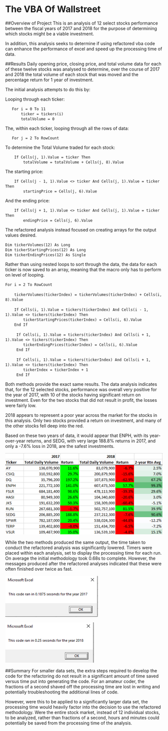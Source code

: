 # The VBA Of Wallstreet

##Overview of Project
This is an analysis of 12 select stocks performance between the fiscal years of 2017 and 2018 for the purpose of determining which stocks might be a viable investment.  

In addition, this analysis seeks to determine if using refactored vba code can enhance the performance of excel and speed up the processing time of data.

##Results
Daily opening price, closing price, and total volume data for each of these twelve stocks was analysed to determine, over the course of 2017 and 2018 the total volume of each stock that was moved and the percentage return for 1 year of investment.

The initial analysis attempts to do this by:

Looping through each ticker:

       For i = 0 To 11
     	   ticker = tickers(i)
     	   totalVolume = 0

The, within each ticker, looping through all the rows of data:

       For j = 2 To RowCount

To determine the Total Volume traded for each stock:

        If Cells(j, 1).Value = ticker Then
            totalVolume = totalVolume + Cells(j, 8).Value

The starting price:

        If Cells(j - 1, 1).Value <> ticker And Cells(j, 1).Value = ticker Then
            startingPrice = Cells(j, 6).Value

And the ending price: 

        If Cells(j + 1, 1).Value <> ticker And Cells(j, 1).Value = ticker Then
            endingPrice = Cells(j, 6).Value

The refactored analysis instead focused on creating arrays for the output values desired.  

    Dim tickerVolumes(12) As Long
    Dim tickerStartingPrices(12) As Long
    Dim tickerEndingPrices(12) As Single

Rather than using nested loops to sort through the data, the data for each ticker is now saved to an array, meaning that the macro only has to perform on level of looping.

    For i = 2 To RowCount

        tickerVolumes(tickerIndex) = tickerVolumes(tickerIndex) + Cells(i, 8).Value

        If Cells(i, 1).Value = tickers(tickerIndex) And Cells(i - 1, 1).Value <> tickers(tickerIndex) Then
            tickerStartingPrices(tickerIndex) = Cells(i, 6).Value
        End If

         If Cells(i, 1).Value = tickers(tickerIndex) And Cells(i + 1, 1).Value <> tickers(tickerIndex) Then
            tickerEndingPrices(tickerIndex) = Cells(i, 6).Value
         End If
       
         If Cells(i, 1).Value = tickers(tickerIndex) And Cells(i + 1, 1).Value <> tickers(tickerIndex) Then
            tickerIndex = tickerIndex + 1
         End If

Both methods provide the exact same results.  The data analysis indicates that, for the 12 selected stocks, performance was overall very positive for the year of 2017, with 10 of the stocks having significant return on investment.  Even for the two stocks that did not result in profit, the losses were fairly low.

2018 appears to represent a poor year across the market for the stocks in this analysis.  Only two stocks provided a return on investment, and many of the other stocks fell deep into the red.  

Based on these two years of data, it would appear that ENPH, with its year-over-year returns, and SEDG, with very large 188.8% returns in 2017, and only a -7.6% loss in 2018, are the safest investments.

![2017-2018 Analyses](https://github.com/rscalise88/stock-analysis/blob/main/Resources/2017_2018_Output.PNG)

While the two methods produced the same output, the time taken to conduct the refactored analysis was significantly lowered.  Timers were placed within each analysis, set to display the processing time for each run.  On average the initial methodology took 0.68s to complete.  However, the messages produced after the refactored analyses indicated that these were often finished over twice as fast.

![2017 Processing Time](https://github.com/rscalise88/stock-analysis/blob/main/Resources/VBA_Challenge_2017.PNG)

![2018 Processing Time](https://github.com/rscalise88/stock-analysis/blob/main/Resources/VBA_Challenge_2018.PNG)

##Summary 
For smaller data sets, the extra steps required to develop the code for the refactoring do not result in a significant amount of time saved versus time put into generating the code.  For an amateur coder, the fractions of a second shaved off the processing time are lost in writing and potentially troubleshooting the additional lines of code.

However, were this to be applied to a significantly larger data set, the processing time would heavily factor into the decision to use the refactored methodology.  Were the entire stock market, instead of 12 individual stocks, to be analyzed, rather than fractions of a second, hours and minutes could potentially be saved from the processing time of the analysis.
